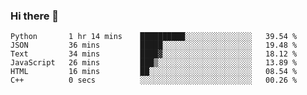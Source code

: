 ### Hi there 👋

<!--START_SECTION:waka-->

```text
Python       1 hr 14 mins    ██████████░░░░░░░░░░░░░░░   39.54 %
JSON         36 mins         █████░░░░░░░░░░░░░░░░░░░░   19.48 %
Text         34 mins         ████▓░░░░░░░░░░░░░░░░░░░░   18.12 %
JavaScript   26 mins         ███▒░░░░░░░░░░░░░░░░░░░░░   13.89 %
HTML         16 mins         ██░░░░░░░░░░░░░░░░░░░░░░░   08.54 %
C++          0 secs          ░░░░░░░░░░░░░░░░░░░░░░░░░   00.26 %
```

<!--END_SECTION:waka-->
